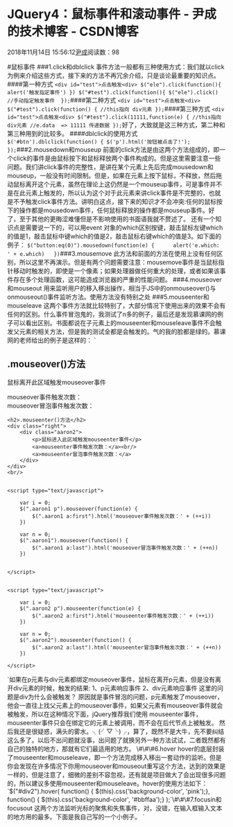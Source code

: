 
# JQuery4：鼠标事件和滚动事件 - 尹成的技术博客 - CSDN博客

2018年11月14日 15:56:12[尹成](https://me.csdn.net/yincheng01)阅读数：98


\#鼠标事件
\#\#\#1.click和dblclick
事件方法一般都有三种使用方式：我们就以click为例来介绍这些方式，接下来的方法不再冗余介绍，只是谈论最重要的知识点。
\#\#\#\#第一种方式
`<div id="test">点击触发<div>
$("ele").click(function(){
    alert('触发指定事件')
})
$("#test").click(function(){
     $("ele").click()  //手动指定触发事件 
});`\#\#\#\#第二种方式
`<div id="test">点击触发<div>
$("#test").click(function() {
    //this指向 div元素
});`\#\#\#\#第三种方式
`<div id="test">点击触发<div>
$("#test").click(11111,function(e) {
    //this指向 div元素
    //e.data  => 11111 传递数据
});`好了，大致就是这三种方式，第二种和第三种用到的比较多。
\#\#\#\#dblclick的使用方式
`$('#btn').dblclick(function() {
    $('p').html('按钮被点击了!');
});`\#\#\#2.mousedown和mouseup
前面的click方法是由这两个方法组成的，即一个click的事件是由鼠标按下和鼠标释放两个事件构成的。但是这里需要注意一些问题。我们讲click事件的完整性，是讲在某个元素上先后完成mousedown和mouseup，一般没有时间限制。但是，如果在元素上按下鼠标，不释放，然后拖动鼠标离开这个元素，虽然在理论上这仍然是一个mouseup事件，可是事件并不是在此元素上触发的，所以认为这个对于此元素来讲click事件是不完整的，也就是不予触发click事件方法。讲明白这点，接下来的知识才不会冲突:任何的鼠标按下的操作都是mousedown事件，任何鼠标释放的操作都是mouseup事件。好了，至于其他的更晦涩难懂但是不影响使用的书面语我就不赘述了。
还有一个知识点是需要说一下的，可以用event 对象的which区别按键，敲击鼠标左键which的值是1，敲击鼠标中键which的值是2，敲击鼠标右键which的值是3。如下面的例子：
`$("button:eq(0)").mousedown(function(e) {     
alert('e.which: ' + e.which)  
})`\#\#\#3.mousemove
此方法和前面的方法在使用上没有任何区别，所以这里不再演示。但是有两个问题需要注意：mousemove事件是当鼠标指针移动时触发的，即使是一个像素；如果处理器做任何重大的处理，或者如果该事件存在多个处理函数，这可能造成浏览器的严重的性能问题。
\#\#\#4.mouseover和mouseout
用来监听用户的移入移出操作，相当于JS中的onmouseover()与onmouseout()事件监听方法。使用方法没有特别之处
\#\#\#5.mouseenter和mouseleave
这两个事件方法就比较特别了，大部分情况下使用出来的效果不会有任何的区别。什么事件冒泡鬼的，我测试了n多的例子，最后还是发现慕课网的例子可以看出区别。书面都说在子元素上的mouseenter和mouseleave事件不会触发父元素的相关方法，但是我的测试全都是会触发的。气的我的脸都是绿的。慕课网的老师给出的例子是这样的：
`<body>
    <h2>.mouseover()方法</h2>
    <div class="left">
        <div class="aaron1">
            <p>鼠标离开此区域触发mouseover事件</p>
            <a>mouseover事件触发次数：</a><br/>
            <a>mouseover冒泡事件触发次数：</a>
        </div>
    </div>
 
    <h2>.mouseenter()方法</h2>
    <div class="right">
        <div class="aaron2">
            <p>鼠标进入此区域触发mouseenter事件</p>
            <a>mouseenter事件触发次数：</a><br/>
            <a>mouseenter冒泡事件触发次数：</a>
        </div>
    </div>
    <br/>
   
    
    <script type="text/javascript">
 
        var i = 0;
        $(".aaron1 p").mouseover(function(e) {
            $(".aaron1 a:first").html('mouseover事件触发次数：' + (++i))
        })
 
        var n = 0;
        $(".aaron1").mouseover(function() {
            $(".aaron1 a:last").html('mouseover冒泡事件触发次数：' + (++n))
        })
 
 
    </script>
 
 
    <script type="text/javascript">
 
        var i = 0;
        $(".aaron2 p").mouseenter(function(e) {
            $(".aaron2 a:first").html('mouseenter事件触发次数：' + (++i))
        })
 
        var n = 0;
        $(".aaron2").mouseenter(function() {
            $(".aaron2 a:last").html('mouseenter冒泡事件触发次数：' + (++n))
        })
 
    </script>
 
 
</body>`如果在p元素与div元素都绑定mouseover事件，鼠标在离开p元素，但是没有离开div元素的时候，触发的结果:
1、p元素响应事件
2、div元素响应事件
这里的问题是div为什么会被触发？ 原因就是事件冒泡的问题，p元素触发了mouseover，他会一直往上找父元素上的mouseover事件，如果父元素有mouseover事件就会被触发，所以在这种情况下面，jQuery推荐我们使用 mouseenter事件，mouseenter事件只会在绑定它的元素上被调用，而不会在后代节点上被触发。
然后我还是很疑惑，满头的雾水。╮(╯▽╰)╭，算了，既然不是大牛，先不要纠结这么多了。以后不出问题就没事，出问题了就换另外一种方法试试，二者既然都有自己的独特的地方，那就有它们最适用的地方。
\#\#\#6.hover
hover的底层封装了mouseenter和mouseleave，即一个方法完成移入移出一套动作的监听。但是你会发现在许多情况下你用mouseover和mouseout重写这个方法，达到的效果是一样的，但是注意了，细微的差别不容忽视，还有就是项目做大了会出现很多问题的，所以建议多使用mouseenter和mouseleave。hover的使用方法如下：
`$("#div2").hover(
function() {
$(this).css('background-color', 'pink');}, 
function() {
$(this).css('background-color', '#bbffaa');}
);`\#\#\#7.focusin和focusout
这两个方法监听光标的聚焦和失焦事件，对，没错，在输入框输入文本的地方用的最多。下面是我自己写的一个小例子。
`<!DOCTYPE html>
<html lang="en">
 
<head>
    <meta charset="UTF-8">
    <title>jQuery鼠标事件之focusin事件和focusout事件</title>
    <script src="../jquery_js/jquery-3.2.0.min.js"></script>
    <style type="text/css">
    label,
    input {
        font-family: "微软雅黑";
    }
    
    input {
        color: #AFABAB;
        border: 1px solid blue;
    }
    </style>
</head>
 
<body>
    <div>
        <label>输入用户名:</label>
        <input type="text" id="name" value="饶舸璇">
    </div>
    <script type="text/javascript">
    // 鼠标聚焦到输入框的时候，字体颜色变为黑色，输入框边框变红
    $("#name").focusin(function() {
        $(this).css({
            color: 'black',
            border: '1px solid red'
        });
        $(this).val('');
    });
    // 鼠标移出输入框
    $("#name").focusout(function() {
        $(this).css({
            color: '#AFABAB',
            border: '1px solid blue'
        });
        $(this).val('CSDN');
    });
    </script>
</body>
 
</html>`\#滚动事件
\#\#\#1、获取和设置元素的尺寸
`width()、height()    获取元素width和height  
innerWidth()、innerHeight()  包括padding的width和height  
outerWidth()、outerHeight()  包括padding和border的width和height  
outerWidth(true)、outerHeight(true)   包括padding和border以及margin的width和height`\#\#\#2、获取元素相对页面的绝对位置
`offse()`\#\#\#3、获取可视区高度
`$(window).height();`\#\#\#4、获取页面高度
`$(document).height();`\#\#\#5、获取页面滚动距离
`$(document).scrollTop();  
$(document).scrollLeft();`\#\#\#6、页面滚动事件
`$(window).scroll(function(){  
    ......  
})`学院Go语言视频主页
[https://edu.csdn.net/lecturer/1928](https://edu.csdn.net/lecturer/1928)
[清华团队带你实战区块链开发](https://ke.qq.com/course/344443?tuin=3d17195d)
扫码获取海量视频及源码   QQ群：721929980
![在这里插入图片描述](https://img-blog.csdnimg.cn/20181114143613461.png?x-oss-process=image/watermark,type_ZmFuZ3poZW5naGVpdGk,shadow_10,text_aHR0cHM6Ly9ibG9nLmNzZG4ubmV0L3lpbmNoZW5nMDE=,size_16,color_FFFFFF,t_70)

